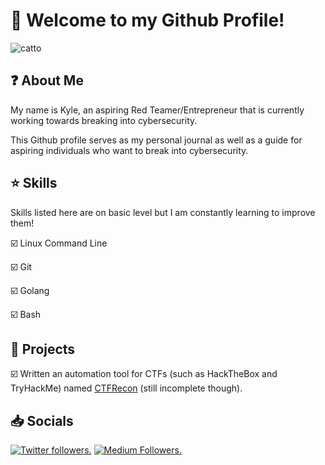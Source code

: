 # 👋 Welcome to my Github Profile!

![catto](https://avatars.githubusercontent.com/u/92630210?v=4&s=100)

## ❓ About Me

My name is Kyle, an aspiring Red Teamer/Entrepreneur that is currently working towards breaking into cybersecurity.

This Github profile serves as my personal journal as well as a guide for aspiring individuals who want to break into cybersecurity.

## ⭐ Skills

Skills listed here are on basic level but I am constantly learning to improve them!
   
☑️ Linux Command Line

☑️ Git 

☑️ Golang

☑️ Bash

## 🧪 Projects

☑️ Written an automation tool for CTFs (such as HackTheBox and TryHackMe) named [CTFRecon](https://www.github.com/hambyhacks/CTFRecon) (still incomplete though).

## 📥 Socials

<p align="left">
  <a href="https://twitter.com/hambyhaxx" target="_blank"><img src="https://img.shields.io/twitter/follow/hambyhaxx?logo=twitter&style=for-the-badge" alt="Twitter followers." /></a>
  <a href="https://hambyhaxx.medium.com" target="_blank"><img src="https://img.shields.io/badge/hambyhaxx-black?style=flat&logo=medium&logoColor=white&link=https://medium.com/hambyhaxx" alt="Medium Followers."/></a>
   </p>
